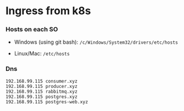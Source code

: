 
# Ingress from k8s
### Hosts on each SO
- Windows (using git bash):  ``/c/Windows/System32/drivers/etc/hosts``
 
- Linux/Mac: ``/etc/hosts``
 
### Dns
```
192.168.99.115 consumer.xyz      
192.168.99.115 producer.xyz      
192.168.99.115 rabbitmq.xyz      
192.168.99.115 postgres.xyz      
192.168.99.115 postgres-web.xyz 
```
